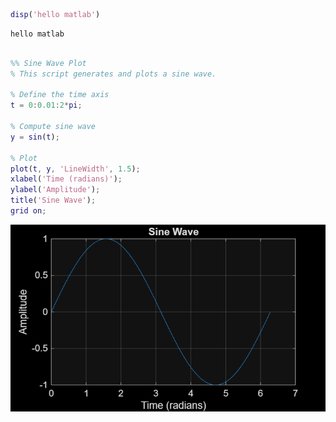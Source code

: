 
```matlab
disp('hello matlab')
```

```matlabTextOutput
hello matlab
```

```matlab

%% Sine Wave Plot
% This script generates and plots a sine wave.

% Define the time axis
t = 0:0.01:2*pi;

% Compute sine wave
y = sin(t);

% Plot
plot(t, y, 'LineWidth', 1.5);
xlabel('Time (radians)');
ylabel('Amplitude');
title('Sine Wave');
grid on;
```

![Sine Wave](sine_wave_plot.png)


